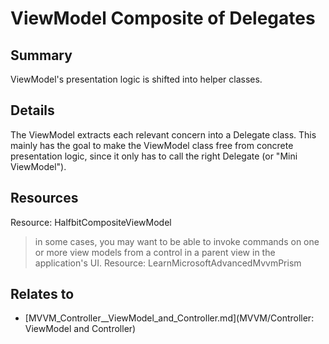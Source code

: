 # ViewModel Composite of Delegates

## Summary
ViewModel's presentation logic is shifted into helper classes.

## Details
The ViewModel extracts each relevant concern into a Delegate class. This mainly has the goal to make the ViewModel class free from concrete presentation logic, since it only has to call the right Delegate (or "Mini ViewModel").

## Resources
Resource: HalfbitCompositeViewModel

> in some cases, you may want to be able to invoke commands on one or more view models from a control in a parent view in the application's UI.
Resource: LearnMicrosoftAdvancedMvvmPrism


## Relates to

* [MVVM_Controller__ViewModel_and_Controller.md](MVVM/Controller: ViewModel and Controller)

